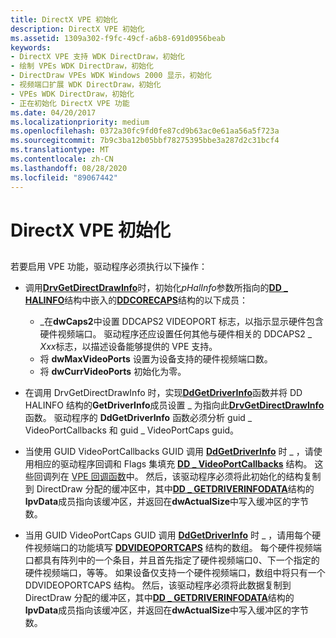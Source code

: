 ```yaml
---
title: DirectX VPE 初始化
description: DirectX VPE 初始化
ms.assetid: 1309a302-f9fc-49cf-a6b8-691d0956beab
keywords:
- DirectX VPE 支持 WDK DirectDraw，初始化
- 绘制 VPEs WDK DirectDraw，初始化
- DirectDraw VPEs WDK Windows 2000 显示，初始化
- 视频端口扩展 WDK DirectDraw，初始化
- VPEs WDK DirectDraw，初始化
- 正在初始化 DirectX VPE 功能
ms.date: 04/20/2017
ms.localizationpriority: medium
ms.openlocfilehash: 0372a30fc9fd0fe87cd9b63ac0e61aa56a5f723a
ms.sourcegitcommit: 7b9c3ba12b05bbf78275395bbe3a287d2c31bcf4
ms.translationtype: MT
ms.contentlocale: zh-CN
ms.lasthandoff: 08/28/2020
ms.locfileid: "89067442"
---
```

# <a name="directx-vpe-initialization"></a>DirectX VPE 初始化


## <span id="ddk_directx_vpe_initialization_gg"></span><span id="DDK_DIRECTX_VPE_INITIALIZATION_GG"></span>


若要启用 VPE 功能，驱动程序必须执行以下操作：

-   调用[**DrvGetDirectDrawInfo**](/windows/desktop/api/winddi/nf-winddi-drvgetdirectdrawinfo)时，初始化*pHalInfo*参数所指向的[**DD \_ HALINFO**](/windows/desktop/api/ddrawint/ns-ddrawint-_dd_halinfo)结构中嵌入的[**DDCORECAPS**](/windows/desktop/api/ddrawi/ns-ddrawi-_ddcorecaps)结构的以下成员：
    -   \_在**dwCaps2**中设置 DDCAPS2 VIDEOPORT 标志，以指示显示硬件包含硬件视频端口。 驱动程序还应设置任何其他与硬件相关的 DDCAPS2 \_ *Xxx*标志，以描述设备能够提供的 VPE 支持。
    -   将 **dwMaxVideoPorts** 设置为设备支持的硬件视频端口数。
    -   将 **dwCurrVideoPorts** 初始化为零。
-   在调用 DrvGetDirectDrawInfo 时，实现[**DdGetDriverInfo**](/windows/desktop/api/ddrawint/nc-ddrawint-pdd_getdriverinfo)函数并将 DD HALINFO 结构的**GetDriverInfo**成员设置 \_ 为指向此[**DrvGetDirectDrawInfo**](/windows/desktop/api/winddi/nf-winddi-drvgetdirectdrawinfo)函数。 驱动程序的 **DdGetDriverInfo** 函数必须分析 guid \_ VideoPortCallbacks 和 guid \_ VideoPortCaps guid。

-   当使用 GUID VideoPortCallbacks GUID 调用 [**DdGetDriverInfo**](/windows/desktop/api/ddrawint/nc-ddrawint-pdd_getdriverinfo) 时 \_ ，请使用相应的驱动程序回调和 Flags 集填充 [**DD \_ VideoPortCallbacks**](/windows/desktop/api/ddrawint/ns-ddrawint-dd_videoportcallbacks) 结构。 这些回调列在 [VPE 回调函数](vpe-callback-functions.md)中。 然后，该驱动程序必须将此初始化的结构复制到 DirectDraw 分配的缓冲区中，其中[**DD \_ GETDRIVERINFODATA**](/windows/desktop/api/ddrawint/ns-ddrawint-_dd_getdriverinfodata)结构的**lpvData**成员指向该缓冲区，并返回在**dwActualSize**中写入缓冲区的字节数。

-   当用 GUID VideoPortCaps GUID 调用 [**DdGetDriverInfo**](/windows/desktop/api/ddrawint/nc-ddrawint-pdd_getdriverinfo) 时 \_ ，请用每个硬件视频端口的功能填写 [**DDVIDEOPORTCAPS**](/windows/desktop/api/dvp/ns-dvp-_ddvideoportcaps) 结构的数组。 每个硬件视频端口都具有阵列中的一个条目，并且首先指定了硬件视频端口0、下一个指定的硬件视频端口，等等。 如果设备仅支持一个硬件视频端口，数组中将只有一个 DDVIDEOPORTCAPS 结构。 然后，该驱动程序必须将此数据复制到 DirectDraw 分配的缓冲区，其中[**DD \_ GETDRIVERINFODATA**](/windows/desktop/api/ddrawint/ns-ddrawint-_dd_getdriverinfodata)结构的**lpvData**成员指向该缓冲区，并返回在**dwActualSize**中写入缓冲区的字节数。

 

